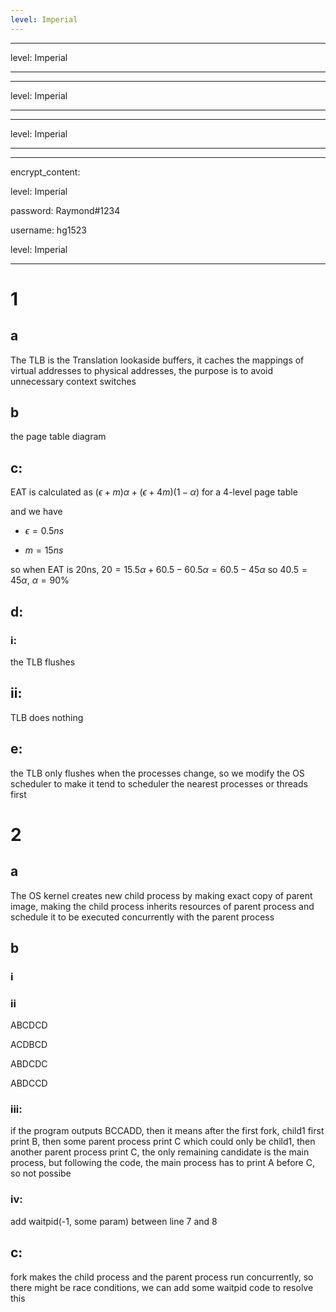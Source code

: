 ```yaml
---
level: Imperial
---
```

---
level: Imperial
---
---
level: Imperial
---
---
level: Imperial
---
---
encrypt_content:
  level: Imperial
  password: Raymond#1234
  username: hg1523
level: Imperial
---
# 1
## a
The TLB is the Translation lookaside buffers, it caches the mappings of virtual addresses to physical addresses, the purpose is to avoid unnecessary context switches

## b
the page table diagram

## c:
EAT is calculated as $(\epsilon + m)\alpha + (\epsilon + 4m)(1-\alpha)$ for a 4-level page table

and we have
- $\epsilon = 0.5ns$
- $m = 15ns$

so when EAT is 20ns, $20 = 15.5\alpha + 60.5 - 60.5\alpha = 60.5 - 45\alpha$ so $40.5 = 45\alpha$, $\alpha = 90\%$

## d:
### i:
the TLB flushes

## ii:
TLB does nothing

## e:
the TLB only flushes when the processes change, so we modify the OS scheduler to make it tend to scheduler the nearest processes or threads first

# 2
## a
The OS kernel creates new child process by making exact copy of parent image, making the child process inherits resources of parent process and schedule it to be executed concurrently with the parent process

## b

### i
### ii
ABCDCD

ACDBCD

ABDCDC

ABDCCD

### iii:
if the program outputs BCCADD, then it means after the first fork, child1 first print B, then some parent process print C which could only be child1, then another parent process print C, the only remaining candidate is the main process, but following the code, the main process has to print A before C, so not possibe

### iv:
add waitpid(-1, some param) between line 7 and 8

## c:
fork makes the child process and the parent process run concurrently, so there might be race conditions, we can add some waitpid code to resolve this